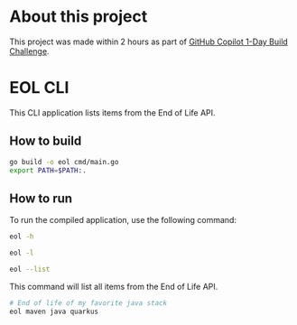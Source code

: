 # About this project

This project was made within 2 hours as part of [GitHub Copilot 1-Day Build Challenge](https://dev.to/devteam/join-us-for-the-github-copilot-1-day-build-challenge-3000-in-prizes-3o2i?bb=202755).

# EOL CLI

This CLI application lists items from the End of Life API.

## How to build


```sh
go build -o eol cmd/main.go
export PATH=$PATH:.

```


## How to run

To run the compiled application, use the following command:

```sh
eol -h

```

```sh
eol -l
```

```sh
eol --list
```

This command will list all items from the End of Life API.

```sh
# End of life of my favorite java stack
eol maven java quarkus
```
